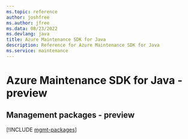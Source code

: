```yaml
---
ms.topic: reference
author: joshfree
ms.author: jfree
ms.data: 08/23/2022
ms.devlang: java
title: Azure Maintenance SDK for Java
description: Reference for Azure Maintenance SDK for Java
ms.service: maintenance
---
```

# Azure Maintenance SDK for Java - preview

## Management packages - preview
[!INCLUDE [mgmt-packages](maintenance-mgmt-index.md)]